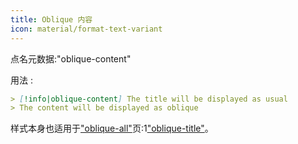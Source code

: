 ```yaml
---
title: Oblique 内容
icon: material/format-text-variant
---
```


点名元数据:"oblique-content"

用法 :
```md
> [!info|oblique-content] The title will be displayed as usual
> The content will be displayed as oblique
```

样式本身也适用于["oblique-all"](../combined-styling/page-19.md)页:1["oblique-title"](../title-styling/page-19.md)。